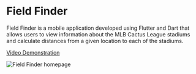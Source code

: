 # Field Finder
Field Finder is a mobile application developed using Flutter and Dart that allows users to view information about the MLB Cactus League stadiums and calculate distances from a given location to each of the stadiums. 

[Video Demonstration](https://drive.google.com/file/d/12YEeNg-YwaamGFA4s8wU8x2R8g0pE9jG/view?usp=sharing)

![Field Finder homepage](https://github.com/jdutt25/Field-Finder/blob/main/FieldFinder.JPG)

